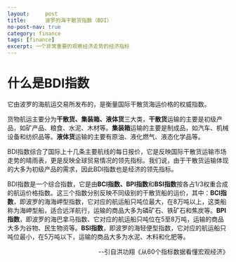 ```yaml
---
layout:     post
title:      波罗的海干散货指数（BDI）
no-post-nav: true
category: finance
tags: [finance]
excerpt: 一个非常重要的观察经济走势的经济指标
---
```


# 什么是BDI指数

它由波罗的海航运交易所发布的，是衡量国际干散货海运价格的权威指数。

货物航运主要分为**干散货、集装箱、液体货**三大类，**干散货**运输的主要是初级产品，如矿产品、粮食、水泥、木材等。**集装箱**运输的主要是制成品，如汽车、机械设备和纺织品等。**液体货**运输的主要有原油、液化燃气、液态化学品等。

BDI指数综合了国际上十几条主要航线的每日报价，它是反映国际干散货运输市场走势的晴雨表，更是反映全球贸易情况的领先指标。我们说，由于干散货运输体现的大多为初级产品的需求，因此BDI指数也是经济的领先指标。

BDI指数是一个综合指数，它是由**BCI指数、BPI指数**和**BSI指数**按各占1/3权重合成的航运价格指数。这三个指数分别反映不同级别的干散货船的运价，其中：**BCI指数**，即波罗的海海岬型指数，它对应的航运船只吨位最大，在8万吨以上，这类船称为海岬型船，适合远洋航行，运输的商品大多为磷矿石、铁矿石和焦炭等。**BPI指数**，即波罗的海巴拿马指数、它对应的航运船只吨位在5至8万吨，运输的商品大多为谷物、民生物资等。**BSI指数**，即波罗的海轻便型指数，它对应的航运船只吨位最小，在5万吨以下，运输的商品大多为水泥、木料和化肥等。

<div style="text-align: right">--引自洪功翔《从60个指标数据看懂宏观经济》</div>

